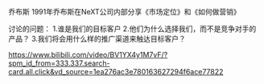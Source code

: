 乔布斯
1991年乔布斯在NeXT公司内部分享《市场定位》和《如何做营销》

讨论的问题：
    1.谁是我们的目标客户
    2.他们为什么选择我们，而不是竞争对手的产品？
    3.我们将会用什么样的推广渠道来触达目标客户？


https://www.bilibili.com/video/BV1YX4y1M7vF/?spm_id_from=333.337.search-card.all.click&vd_source=1ea276ac3e780163627294f6ace77822
